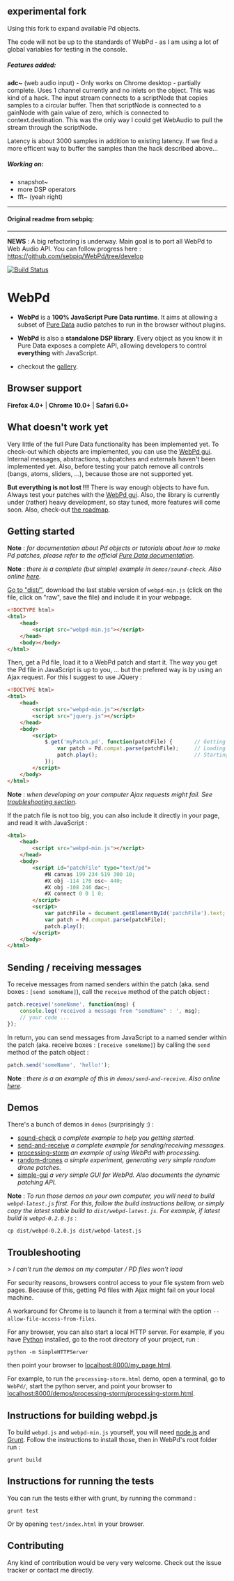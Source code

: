 experimental fork
---------------

Using this fork to expand available Pd objects. 

The code will not be up to the standards of WebPd - as I am using a lot of global variables for testing in the console.

##### Features added:

**adc~** (web audio input) - Only works on Chrome desktop - partially complete. Uses 1 channel currently and no inlets on the object. This was kind of a hack. The input stream connects to a scriptNode that copies samples to a circular buffer. Then that scriptNode is connected to a gainNode with gain value of zero, which is connected to context.destination. This was the only way I could get WebAudio to pull the stream through the scriptNode. 

Latency is about 3000 samples in addition to existing latency. If we find a more efficent way to buffer the samples than the hack described above...

##### Working on:

* snapshot~
* more DSP operators
* fft~ (yeah right)


***********

#### Original readme from sebpiq:

***********


**NEWS** : A big refactoring is underway. Main goal is to port all WebPd to Web Audio API. You can follow progress here : https://github.com/sebpiq/WebPd/tree/develop


[![Build Status](https://travis-ci.org/sebpiq/WebPd.png)](https://travis-ci.org/sebpiq/WebPd)

WebPd
=====

- **WebPd** is a **100% JavaScript Pure Data runtime**. It aims at allowing a subset of [Pure Data](http://crca.ucsd.edu/~msp/software.html) audio patches to run in the browser without plugins.

- **WebPd** is also a **standalone DSP library**. Every object as you know it in Pure Data exposes a complete API, allowing developers to control **everything** with JavaScript.

- checkout the [gallery](https://github.com/sebpiq/WebPd/wiki/Gallery).


Browser support
---------------

**Firefox 4.0+** | **Chrome 10.0+** | **Safari 6.0+**


What doesn't work yet
----------------------

Very little of the full Pure Data functionality has been implemented yet. To check-out which objects are implemented, you can use the [WebPd gui](http://sebpiq.github.com/WebPd/simple-gui/simple-gui.html). 
Internal messages, abstractions, subpatches and externals haven't been implemented yet.
Also, before testing your patch remove all controls (bangs, atoms, sliders, ...), because those are not supported yet.

**But everything is not lost !!!** There is way enough objects to have fun. Always test your patches with the [WebPd gui](http://sebpiq.github.com/WebPd/simple-gui/simple-gui.html). Also, the library is currently under (rather) heavy development, so stay tuned, more features will come soon. Also, check-out [the roadmap](https://github.com/sebpiq/WebPd/wiki/Roadmap).


Getting started
----------------

**Note** : _for documentation about Pd objects or tutorials about how to make Pd patches, please refer to the official [Pure Data documentation](http://crca.ucsd.edu/~msp/Pd_documentation/index.htm)._

**Note** : _there is a complete (but simple) example in `demos/sound-check`. Also online [here](http://sebpiq.github.com/WebPd/sound-check/sound-check.html)._

[Go to "dist/"](https://github.com/sebpiq/WebPd/tree/develop/dist), download the last stable version of `webpd-min.js` (click on the file, click on "raw", save the file) and include it in your webpage.

```html
<!DOCTYPE html>
<html>
    <head>
        <script src="webpd-min.js"></script>
    </head>
    <body></body>
</html>
```

Then, get a Pd file, load it to a WebPd patch and start it. The way you get the Pd file in JavaScript is up to you, ... but the prefered way is by using an Ajax request. For this I suggest to use JQuery :

```html
<!DOCTYPE html>
<html>
    <head>
        <script src="webpd-min.js"></script>
        <script src="jquery.js"></script>
    </head>
    <body>
        <script>
            $.get('myPatch.pd', function(patchFile) {       // Getting the Pd patch file
                var patch = Pd.compat.parse(patchFile);     // Loading the WebPd patch
                patch.play();                               // Starting it
            });
        </script>
    </body>
</html>
```

**Note** : _when developing on your computer Ajax requests might fail. See [troubleshooting section](#troubleshooting)._


If the patch file is not too big, you can also include it directly in your page, and read it with JavaScript :

```html
<html>
    <head>
        <script src="webpd-min.js"></script>
    </head>
    <body>
        <script id="patchFile" type="text/pd">
            #N canvas 199 234 519 300 10;
            #X obj -114 170 osc~ 440;
            #X obj -108 246 dac~;
            #X connect 0 0 1 0;
        </script>
        <script>
            var patchFile = document.getElementById('patchFile').text;      // Getting the Pd patch file
            var patch = Pd.compat.parse(patchFile);                         // Loading the WebPd patch
            patch.play();                                                   // Starting it
        </script>
    </body>
</html>
```

Sending / receiving messages
------------------------------

To receive messages from named senders within the patch (aka. send boxes : `[send someName]`), call the `receive` method of the patch object :

```javascript
patch.receive('someName', function(msg) {
    console.log('received a message from "someName" : ', msg);
    // your code ...
});
```

In return, you can send messages from JavaScript to a named sender within the patch (aka. receive boxes : `[receive someName]`) by calling the `send` method of the patch object :

```javascript
patch.send('someName', 'hello!');
```

**Note** : _there is a an example of this in `demos/send-and-receive`. Also online [here](http://sebpiq.github.com/WebPd/send-and-receive/send-and-receive.html)._

Demos
----------

There's a bunch of demos in `demos` (surprisingly :) :

- [sound-check](http://sebpiq.github.com/WebPd/sound-check/sound-check.html) _a complete example to help you getting started._
- [send-and-receive](http://sebpiq.github.com/WebPd/send-and-receive/send-and-receive.html) _a complete example for sending/receiving messages._
- [processing-storm](http://sebpiq.github.com/WebPd/processing-storm/processing-storm.html) _an example of using WebPd with processing._
- [random-drones](http://sebpiq.github.io/pd-fileutils/randomDrone.html) _a simple experiment, generating very simple random drone patches._
- [simple-gui](http://sebpiq.github.com/WebPd/simple-gui/simple-gui.html) _a very simple GUI for WebPd. Also documents the dynamic patching API._

**Note** : _To run those demos on your own computer, you will need to build `webpd-latest.js` first. For this, follow the build instructions bellow, or simply copy the latest stable build to `dist/webpd-latest.js`. For example, if latest build is `webpd-0.2.0.js`_ :

    cp dist/webpd-0.2.0.js dist/webpd-latest.js


Troubleshooting
------------------

_> I can't run the demos on my computer / PD files won't load_

For security reasons, browsers control access to your file system from web pages. Because of this, getting Pd files with Ajax might fail on your local machine.

A workaround for Chrome is to launch it from a terminal with the option `--allow-file-access-from-files`.

For any browser, you can also start a local HTTP server. For example, if you have [Python](http://www.python.org/) installed, go to the root directory of your project, run : 

    python -m SimpleHTTPServer

then point your browser to [localhost:8000/my_page.html](localhost:8000/your_page.html).

For example, to run the `processing-storm.html` demo, open a terminal, go to `WebPd/`, start the python server, 
and point your browser to [localhost:8000/demos/processing-storm/processing-storm.html](http://localhost:8000/demos/processing-storm/processing-storm.html).


Instructions for building webpd.js
------------------------------------

To build `webpd.js` and `webpd-min.js` yourself, you will need [node.js](http://nodejs.org/) and [Grunt](https://github.com/gruntjs/grunt).
Follow the instructions to install those, then in WebPd's root folder run :

    grunt build


Instructions for running the tests
------------------------------------

You can run the tests either with grunt, by running the command :

    grunt test

Or by opening `test/index.html` in your browser.


Contributing
------------

Any kind of contribution would be very very welcome. Check out the issue tracker or contact me directly.
